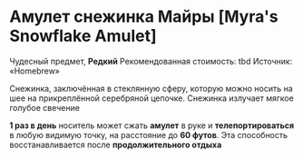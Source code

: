 # Амулет снежинка Майры [Myra's Snowflake Amulet]

Чудесный предмет, **Редкий**
Рекомендованная стоимость: tbd
Источник: «Homebrew»

Снежинка, заключённая в стеклянную сферу, которую можно носить на шее на прикреплённой серебряной цепочке. Снежинка излучает мягкое голубое свечение

**1 раз в день** носитель может сжать **амулет** в руке и **телепортироваться** в любую видимую точку, на расстояние до **60 футов**. Эта способность восстанавливается после **продолжительного отдыха**